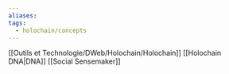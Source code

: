 ```yaml
---
aliases: 
tags:
  - holochain/concepts
---
```

[[Outils et Technologie/DWeb/Holochain/Holochain]]
[[Holochain DNA|DNA]]
[[Social Sensemaker]]
